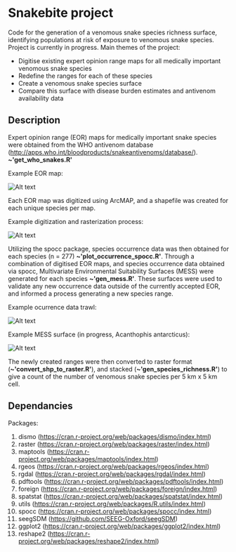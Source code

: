 # Snakebite project
Code for the generation of a venomous snake species richness surface, identifying populations at risk of exposure to venomous snake species.
Project is currently in progress. Main themes of the project:
- Digitise existing expert opinion range maps for all medically important venomous snake species
- Redefine the ranges for each of these species
- Create a venomous snake species surface
- Compare this surface with disease burden estimates and antivenom availability data

## Description
Expert opinion range (EOR) maps for medically important snake species were obtained from the WHO antivenom database (http://apps.who.int/bloodproducts/snakeantivenoms/database/). **~'get_who_snakes.R'**

Example EOR map:

![Alt text](http://apps.who.int/bloodproducts/snakeantivenoms/database/Images/SnakesDistribution/Small/map_Acanthophis_antarcticus.png "Acanthophis antarcticus EOR map")

Each EOR map was digitized using ArcMAP, and a shapefile was created for each unique species per map.

Example digitization and rasterization process:

![Alt text](https://preview.ibb.co/kZX4Lv/Mapping_venomous_snake_species_richness.png "Digitised Micrurus lemniscatus EOR map")

Utilizing the spocc package, species occurrence data was then obtained for each species (n = 277) **~'plot_occurrence_spocc.R'**. Through a combination of digitised EOR maps, and species occurrence data obtained via spocc, Multivariate Environmental Suitability Surfaces (MESS) were generated for each species **~'gen_mess.R'**. These surfaces were used to validate any new occurrence data outside of the currently accepted EOR, and informed a process generating a new species range.

Example ocurrence data trawl:

![Alt text](https://preview.ibb.co/hzvVtF/Grab_occurrence.png "Occurrence data grabbing example")

Example MESS surface (in progress, Acanthophis antarcticus):

![Alt text](https://image.ibb.co/j3vr0v/Example_MESS.png "Acanthophis antarcticus MESS (in progress)")

The newly created ranges were then converted to raster format (**~'convert_shp_to_raster.R'**), and stacked (**~'gen_species_richness.R'**) to give a count of the number of venomous snake species per 5 km x 5 km cell.

## Dependancies
Packages:
1. dismo (https://cran.r-project.org/web/packages/dismo/index.html)
2. raster (https://cran.r-project.org/web/packages/raster/index.html)
3. maptools (https://cran.r-project.org/web/packages/maptools/index.html)
4. rgeos (https://cran.r-project.org/web/packages/rgeos/index.html)
5. rgdal (https://cran.r-project.org/web/packages/rgdal/index.html)
6. pdftools (https://cran.r-project.org/web/packages/pdftools/index.html)
7. foreign (https://cran.r-project.org/web/packages/foreign/index.html)
8. spatstat (https://cran.r-project.org/web/packages/spatstat/index.html)
9. utils (https://cran.r-project.org/web/packages/R.utils/index.html)
10. spocc (https://cran.r-project.org/web/packages/spocc/index.html)
11. seegSDM (https://github.com/SEEG-Oxford/seegSDM)
12. ggplot2 (https://cran.r-project.org/web/packages/ggplot2/index.html)
13. reshape2 (https://cran.r-project.org/web/packages/reshape2/index.html)


